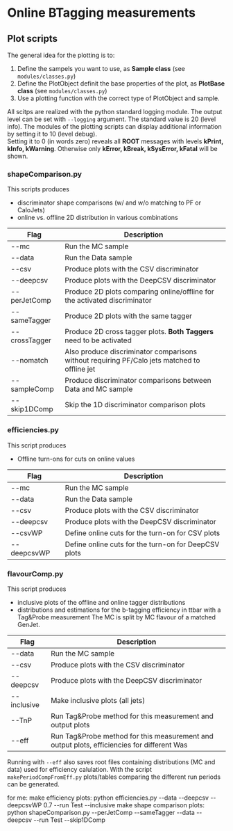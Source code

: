 # Online BTagging measurements

## Plot scripts
The general idea for the plotting is to:
1. Define the sampels you want to use, as **Sample class** (see `modules/classes.py`)
2. Define the PlotObject definit the base properties of the plot, as **PlotBase class** (see `modules/classes.py`)
3. Use a plotting function with the correct type of PlotObject and sample.

All scitps are realized with the python standard logging module. The output level can be set with `--logging` argument. The standard value is 20 (level info). The modules of the plotting scripts can display additional information by setting it to 10 (level debug).   
Setting it to 0 (in words zero) reveals all **ROOT** messages with levels **kPrint, kInfo, kWarning**. Otherwise only **kError, kBreak, kSysError, kFatal** will be shown.

### shapeComparison.py
This scripts produces 
* discriminator shape comparisons (w/ and w/o matching to PF or CaloJets)
* online vs. offline 2D distribution in various combinations

| Flag | Description |
|---------------|----------------------------------------------------------------------------------------------|
| --mc | Run the MC sample |
| --data | Run the Data sample |
| --csv | Produce plots with the CSV discriminator |
| --deepcsv | Produce plots with the DeepCSV discriminator |
| --perJetComp | Produce 2D plots comparing online/offline for the activated discriminator |
| --sameTagger | Produce 2D plots with the same tagger |
| --crossTagger | Produce 2D cross tagger plots. **Both Taggers** need to be activated |
| --nomatch | Also produce discriminator comparisons without requiring PF/Calo jets matched to offline jet |
| --sampleComp | Produce discriminator comparisons between Data and MC sample |
| --skip1DComp | Skip the 1D discriminator comparison plots |


### efficiencies.py
This script produces
* Offline turn-ons for cuts on online values

| Flag        | Description                                          |
|-------------|------------------------------------------------------|
| --mc        | Run the MC sample                                    |
| --data      | Run the Data sample                                  |
| --csv       | Produce plots with the CSV discriminator             |
| --deepcsv   | Produce plots with the DeepCSV discriminator         |
| --csvWP     | Define online cuts for the turn-on for CSV plots     |
| --deepcsvWP | Define online cuts for the turn-on for DeepCSV plots |


### flavourComp.py
This script produces
* inclusive plots of the offline and online tagger distributions
* distributions and estimations for the b-tagging efficiency in ttbar with a Tag&Probe measurement
The MC is split by MC flavour of a matched GenJet.


| Flag        | Description                                                                                |
|-------------|--------------------------------------------------------------------------------------------|
| --data      | Run the MC sample                                                                          |
| --csv       | Produce plots with the CSV discriminator                                                   |
| --deepcsv   | Produce plots with the DeepCSV discriminator                                               |
| --inclusive | Make inclusive plots (all jets)                                                            |
| --TnP       | Run Tag&Probe method for this measurement and output plots                                 |
| --eff       | Run Tag&Probe method for this measurement and output plots, efficiencies for different Was |

Running with `--eff` also saves root files containing distributions (MC and data) used for efficiency calulation. With the script `makePeriodCompFromEff.py` plots/tables comparing the different run periods can be generated.


for me: 
make efficiency plots: python efficiencies.py --data --deepcsv --deepcsvWP 0.7 --run Test --inclusive 
make shape comparison plots: python shapeComparison.py --perJetComp --sameTagger --data --deepcsv --run Test --skip1DComp
